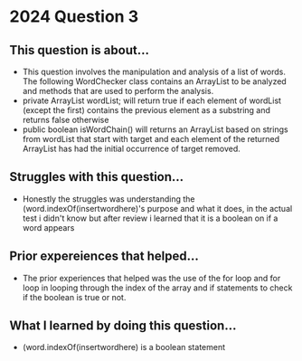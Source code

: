 
# 2024 Question 3

## This question is about...
- This question involves the manipulation and analysis of a list of words. The following WordChecker
class contains an ArrayList<String> to be analyzed and methods that are used to perform the
analysis.
- private ArrayList<String> wordList; will return true if each element of wordList (except the first) contains the previous element as a substring and returns false otherwise
- public boolean isWordChain() will returns an ArrayList<String> based on strings from wordList that start with target and each element of the returned ArrayList has had the initial occurrence of target removed.
## Struggles with this question...
- Honestly the struggles was understanding the (word.indexOf(insertwordhere)'s purpose and what it does, in the actual test i didn't know but after review i learned that it is a boolean on if a word appears


## Prior expereiences that helped...
- The prior experiences that helped was the use of the for loop and for loop in looping through the index of the array and if statements to check if the boolean is true or not.


## What I learned by doing this question...
- (word.indexOf(insertwordhere) is a boolean statement

